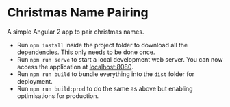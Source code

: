 # Christmas Name Pairing 

A simple Angular 2 app to pair christmas names.


* Run `npm install` inside the project folder to download all the dependencies. This only needs to be done once.
* Run `npm run serve` to start a local development web server. You can now access the application at [localhost:8080](http://localhost:8080/).
* Run `npm run build` to bundle everything into the `dist` folder for deployment.
* Run `npm run build:prod` to do the same as above but enabling optimisations for production.

